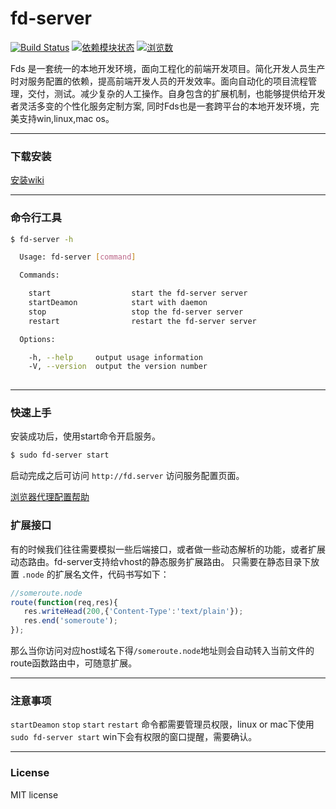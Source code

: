 # fd-server
[![Build Status](https://travis-ci.org/SinaBlogFE/fd-server.png?branch=master)](https://travis-ci.org/SinaBlogFE/fd-server) 
[![依赖模块状态](https://david-dm.org/SinaBlogFE/fd-server.png)](http://david-dm.org/SinaBlogFE/fd-server)
[![浏览数](https://sourcegraph.com/api/repos/github.com/SinaBlogFE/fd-server/counters/views.png?no-count)](https://sourcegraph.com/github.com/SinaBlogFE/fd-server)


Fds 是一套统一的本地开发环境，面向工程化的前端开发项目。简化开发人员生产时对服务配置的依赖，提高前端开发人员的开发效率。面向自动化的项目流程管理，交付，测试。减少复杂的人工操作。自身包含的扩展机制，也能够提供给开发者灵活多变的个性化服务定制方案, 同时Fds也是一套跨平台的本地开发环境，完美支持win,linux,mac os。

---

### 下载安装

[安装wiki](https://github.com/SinaBlogFE/fd-server/wiki/fd-server-install)

---

### 命令行工具

```bash
$ fd-server -h

  Usage: fd-server [command]

  Commands:

    start                  start the fd-server server
    startDeamon            start with daemon
    stop                   stop the fd-server server
    restart                restart the fd-server server

  Options:

    -h, --help     output usage information
    -V, --version  output the version number
    
```

---

### 快速上手

安装成功后，使用start命令开启服务。

```bash
$ sudo fd-server start
```
启动完成之后可访问 `http://fd.server` 访问服务配置页面。

[浏览器代理配置帮助](https://github.com/liuxiaoyue/fd-server/wiki/%E5%A6%82%E4%BD%95%E8%AE%BE%E7%BD%AE%E6%B5%8F%E8%A7%88%E5%99%A8%E4%BB%A3%E7%90%86)

### 扩展接口

有的时候我们往往需要模拟一些后端接口，或者做一些动态解析的功能，或者扩展动态路由。fd-server支持给vhost的静态服务扩展路由。
只需要在静态目录下放置 `.node` 的扩展名文件，代码书写如下：

```javascript
//someroute.node
route(function(req,res){
   res.writeHead(200,{'Content-Type':'text/plain'});
   res.end('someroute');
});
```
那么当你访问对应host域名下得`/someroute.node`地址则会自动转入当前文件的route函数路由中，可随意扩展。

---
### 注意事项

`startDeamon` `stop` `start` `restart` 命令都需要管理员权限，linux or mac下使用 `sudo fd-server start` win下会有权限的窗口提醒，需要确认。 

---

### License

MIT license
